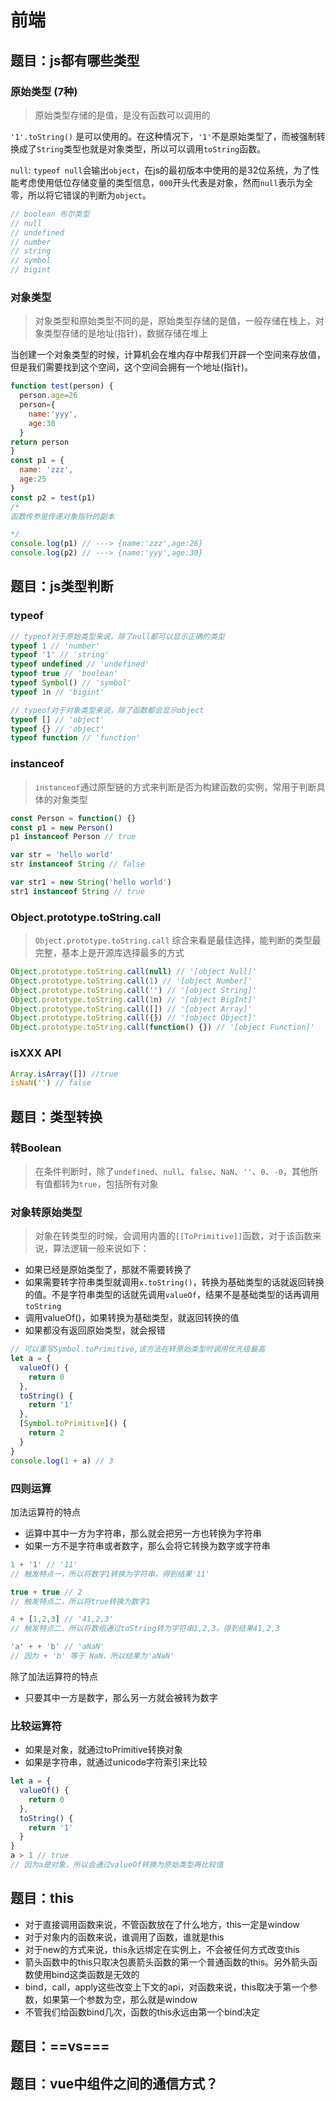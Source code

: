 # 前端

## 题目：js都有哪些类型

### 原始类型 (7种)

> 原始类型存储的是值，是没有函数可以调用的

`'1'.toString()` 是可以使用的。在这种情况下，`'1'`不是原始类型了，而被强制转换成了`String`类型也就是对象类型，所以可以调用`toString`函数。

`null`: `typeof null`会输出`object`，在js的最初版本中使用的是32位系统，为了性能考虑使用低位存储变量的类型信息，`000`开头代表是对象，然而`null`表示为全零，所以将它错误的判断为`object`。

```javascript
// boolean 布尔类型
// null 
// undefined
// number
// string
// symbol
// bigint
```

### 对象类型

> 对象类型和原始类型不同的是，原始类型存储的是值，一般存储在栈上，对象类型存储的是地址(指针)，数据存储在堆上

当创建一个对象类型的时候，计算机会在堆内存中帮我们开辟一个空间来存放值，但是我们需要找到这个空间，这个空间会拥有一个地址(指针)。

```javascript
function test(person) {
  person.age=26
  person={
    name:'yyy',
    age:30
  }
return person
}
const p1 = {
  name: 'zzz',
  age:25
}
const p2 = test(p1) 
/*
函数传参是传递对象指针的副本

*/
console.log(p1) // ---> {name:'zzz',age:26}
console.log(p2) // ---> {name:'yyy',age:30}
```

## 题目：js类型判断

### typeof

```javascript
// typeof对于原始类型来说，除了null都可以显示正确的类型
typeof 1 // 'number'
typeof '1' // 'string'
typeof undefined // 'undefined'
typeof true // 'boolean'
typeof Symbol() // 'symbol'
typeof 1n // 'bigint'

// typeof对于对象类型来说，除了函数都会显示object
typeof [] // 'object'
typeof {} // 'object'
typeof function // 'function'
```

### instanceof

> `instanceof`通过原型链的方式来判断是否为构建函数的实例，常用于判断具体的对象类型

```javascript
const Person = function() {}
const p1 = new Person()
p1 instanceof Person // true

var str = 'hello world'
str instanceof String // false

var str1 = new String('hello world')
str1 instanceof String // true
```

### Object.prototype.toString.call

> `Object.prototype.toString.call` 综合来看是最佳选择，能判断的类型最完整，基本上是开源库选择最多的方式

```javascript
Object.prototype.toString.call(null) // '[object Null]'
Object.prototype.toString.call(1) // '[object Number]'
Object.prototype.toString.call('') // '[object String]'
Object.prototype.toString.call(1n) // '[object BigInt]'
Object.prototype.toString.call([]) // '[object Array]'
Object.prototype.toString.call({}) // '[object Object]'
Object.prototype.toString.call(function() {}) // '[object Function]'
```

### isXXX API

```javascript
Array.isArray([]) //true
isNaN('') // false
```

## 题目：类型转换

### 转Boolean

> 在条件判断时，除了`undefined`、`null`、`false`、`NaN`、`''`、`0`、`-0`，其他所有值都转为`true`，包括所有对象

### 对象转原始类型

> 对象在转类型的时候，会调用内置的`[[ToPrimitive]]`函数，对于该函数来说，算法逻辑一般来说如下：

- 如果已经是原始类型了，那就不需要转换了
- 如果需要转字符串类型就调用`x.toString()`，转换为基础类型的话就返回转换的值。不是字符串类型的话就先调用`valueOf`，结果不是基础类型的话再调用`toString`
- 调用valueOf()，如果转换为基础类型，就返回转换的值
- 如果都没有返回原始类型，就会报错

```javascript
// 可以重写Symbol.toPrimitive,该方法在转原始类型时调用优先级最高
let a = {
  valueOf() {
    return 0
  },
  toString() {
    return '1'
  },
  [Symbol.toPrimitive]() {
    return 2
  }
}
console.log(1 + a) // 3
```

### 四则运算

加法运算符的特点

- 运算中其中一方为字符串，那么就会把另一方也转换为字符串
- 如果一方不是字符串或者数字，那么会将它转换为数字或字符串

```javascript
1 + '1' // '11'
// 触发特点一，所以将数字1转换为字符串，得到结果'11'

true + true // 2
// 触发特点二，所以将true转换为数字1

4 + [1,2,3] // '41,2,3'
// 触发特点二，所以将数组通过toString转为字符串1,2,3，得到结果41,2,3

'a' + + 'b' // 'aNaN'
// 因为 + 'b' 等于 NaN，所以结果为'aNaN'
```

除了加法运算符的特点

- 只要其中一方是数字，那么另一方就会被转为数字

### 比较运算符

- 如果是对象，就通过toPrimitive转换对象
- 如果是字符串，就通过unicode字符索引来比较

```javascript
let a = {
  valueOf() {
    return 0
  },
  toString() {
    return '1'
  }
}
a > 1 // true
// 因为a是对象，所以会通过valueOf转换为原始类型再比较值
```

## 题目：this

- 对于直接调用函数来说，不管函数放在了什么地方，this一定是window
- 对于对象内的函数来说，谁调用了函数，谁就是this
- 对于new的方式来说，this永远绑定在实例上，不会被任何方式改变this
- 箭头函数中的this只取决包裹箭头函数的第一个普通函数的this。另外箭头函数使用bind这类函数是无效的
- bind，call，apply这些改变上下文的api，对函数来说，this取决于第一个参数，如果第一个参数为空，那么就是window
- 不管我们给函数bind几次，函数的this永远由第一个bind决定

## 题目：==vs===

## 题目：vue中组件之间的通信方式？
